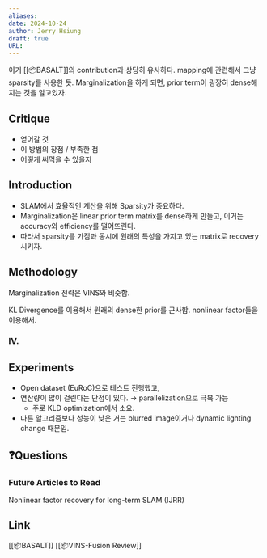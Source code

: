 ```yaml
---
aliases: 
date: 2024-10-24
author: Jerry Hsiung
draft: true
URL:
---
```

이거 [[📦️BASALT]]의 contribution과 상당히 유사하다.  mapping에 관련해서 그냥 sparsity를 사용한 듯. 
Marginalization을 하게 되면, prior term이 굉장히 dense해지는 것을 알고있자.
## Critique
- 얻어갈 것
- 이 방법의 장점 / 부족한 점
- 어떻게 써먹을 수 있을지

## Introduction

- SLAM에서 효율적인 계산을 위해 Sparsity가 중요하다.
- Marginalization은 linear prior term matrix를 dense하게 만들고, 이거는 accuracy와 efficiency를 떨어뜨린다.
- 따라서 sparsity를 가짐과 동시에 원래의 특성을 가지고 있는 matrix로 recovery시키자.

## Methodology
Marginalization 전략은 VINS와 비슷함.

KL Divergence를 이용해서 원래의 dense한 prior를 근사함. nonlinear factor들을 이용해서.


### IV. 
## Experiments
- Open dataset (EuRoC)으로 테스트 진행했고, 
- 연산량이 많이 걸린다는 단점이 있다. → parallelization으로 극복  가능
	- 주로 KLD optimization에서 소요.
- 다른 알고리즘보다 성능이 낮은 거는 blurred image이거나 dynamic lighting change 때문임.

## ❓️Questions

### Future Articles to Read
Nonlinear factor recovery for long-term SLAM (IJRR)

## Link
[[📦️BASALT]]
[[📦️VINS-Fusion Review]]